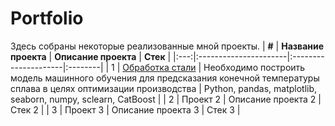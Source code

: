 # Portfolio
Здесь собраны некоторые реализованные мной проекты.
| **#** | **Название проекта** | **Описание проекта** | **Стек** |
|:---:|:----------------------|:---------------------|:--------|
| 1   | [Обработка стали](https://github.com/I-Elmanovich/Portfolio/tree/main/Steel%20project)             | Необходимо построить модель машинного обучения для предсказания конечной температуры сплава в целях оптимизации производства   | Python, pandas, matplotlib, seaborn, numpy, sclearn, CatBoost  |
| 2   | Проект 2              | Описание проекта 2   | Стек 2  |
| 3   | Проект 3              | Описание проекта 3   | Стек 3  |
